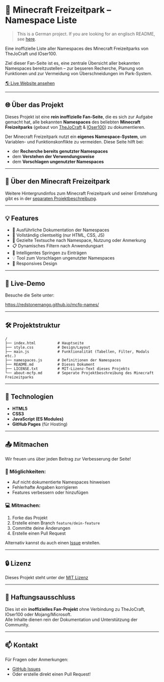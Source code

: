 # 🎢 Minecraft Freizeitpark – Namespace Liste

> This is a German project. If you are looking for an englisch README, see [here](./README_en.md).

Eine inoffizielle Liste aller Namespaces des Minecraft Freizeitparks von TheJoCraft und IOser100.

Ziel dieser Fan-Seite ist es, eine zentrale Übersicht aller bekannten Namespaces bereitzustellen – zur besseren Recherche, Planung von Funktionen und zur Vermeidung von Überschneidungen im Park-System.

[🌎 Live Website ansehen](https://redstonemango.github.io/mcfp-names)

---

## 🌐 Über das Projekt

Dieses Projekt ist eine **rein inoffizielle Fan-Seite**, die es sich zur Aufgabe gemacht hat, alle bekannten **Namespaces** des beliebten **Minecraft Freizeitparks** (gebaut von [TheJoCraft](https://www.youtube.com/@TheJoCraft) & [IOser100](https://www.youtube.com/@IOser100)) zu dokumentieren.

Der Minecraft Freizeitpark nutzt ein **eigenes Namespace-System**, um Variablen- und Funktionskonflikte zu vermeiden. Diese Seite hilft bei:

- der **Recherche bereits genutzter Namespaces**
- dem **Verstehen der Verwendungsweise**
- dem **Vorschlagen ungenutzter Namespaces**

---

## 🎢 Über den Minecraft Freizeitpark

Weitere Hintergrundinfos zum Minecraft Freizeitpark und seiner Entstehung gibt es in der [separaten Projektbeschreibung](./about-mcfp.md).

---

## 💡 Features

- 📖 Ausführliche Dokumentation der Namespaces
- 🎯 Vollständig clientseitig (nur HTML, CSS, JS)
- 🔎 Gezielte Textsuche nach Namespace, Nutzung oder Anmerkung
- 📋 Dynamisches Filtern nach Anwendungsart
- 🧠 Intelligentes Springen zu Einträgen
- 💡 Tool zum Vorschlagen ungenutzter Namespaces
- 📱 Responsives Design

---

## 🚀 Live-Demo

Besuche die Seite unter:

https://redstonemango.github.io/mcfp-names/

---

## 🛠️ Projektstruktur

```plaintext
/
├── index.html          # Hauptseite
├── style.css           # Design/Layout
├── main.js             # Funktionalität (Tabellen, Filter, Modals etc.)
├── namespaces.js       # Definitionen der Namespaces
├── README.md           # Dieses Dokument
├── LICENSE.txt         # MIT-Lizenz-Text dieses Projekts
└── about-mcfp.md       # Seperate Projektbeschreibung des Minecraft Freizeitparks
```

---

## 🧩 Technologien

- **HTML5**
- **CSS3**
- **JavaScript (ES Modules)**
- **GitHub Pages** (für Hosting)

---

## 📤 Mitmachen

Wir freuen uns über jeden Beitrag zur Verbesserung der Seite!

### 🔧 Möglichkeiten:

- Auf nicht dokumentierte Namespaces hinweisen
- Fehlerhafte Angaben korrigieren
- Features verbessern oder hinzufügen

### 💻 Mitmachen:

1. Forke das Projekt
2. Erstelle einen Branch `feature/dein-feature`
3. Committe deine Änderungen
4. Erstelle einen Pull Request

Alternativ kannst du auch einen [Issue](https://github.com/RedStoneMango/mcfp-names/issues) erstellen.

---

## 🔒 Lizenz

Dieses Projekt steht unter der [MIT Lizenz](LICENSE.txt)

---

## 🧾 Haftungsausschluss

Dies ist ein **inoffizielles Fan-Projekt** ohne Verbindung zu TheJoCraft, IOser100 oder Mojang/Microsoft.  
Alle Inhalte dienen rein der Dokumentation und Unterstützung der Community.

---

## 📫 Kontakt

Für Fragen oder Anmerkungen:

- [GitHub Issues](https://github.com/RedStoneMango/mcfp-names/issues)
- Oder erstelle direkt einen Pull Request!
